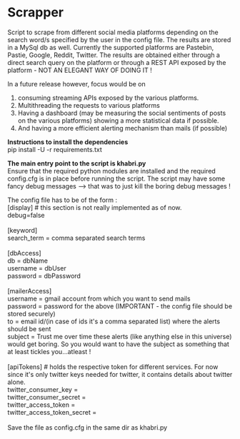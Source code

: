 # Scrapper
Script to scrape from different social media platforms depending on the search word/s specified by the user in the config file. The results are stored in a MySql db as well. Currently the supported platforms are Pastebin, Pastie, 
Google, Reddit, Twitter. The results are obtained either through a direct search query on the platform or through 
a REST API exposed by the platform - NOT AN ELEGANT WAY OF DOING IT ! 

In a future release however, focus would be on <br>
1. consuming streaming APIs exposed by the various platforms.<br>
2. Multithreading the requests to various platforms<br>
3. Having a dashboard (may be measuring the social sentiments of posts on the various platforms) showing a more 
   statistical data if possible. <br>
4. And having a more efficient alerting mechanism than mails (if possible)<br>

<b> Instructions to install the dependencies </b></br>
pip install -U -r requirements.txt

<b>The main entry point to the script is khabri.py</b><br>
Ensure that the required python modules are installed and the required config.cfg is in place before running the script. 
The script may have some fancy debug messages --> that was to just kill the boring debug messages ! 

The config file has to be of the form : <br>
[display] # this section is not really implemented as of now. <br>
debug=false<br>
<br>
[keyword]<br>
search_term = comma separated search terms<br>
<br>
[dbAccess]<br>
db = dbName<br>
username = dbUser<br>
password = dbPassword<br>
<br>
[mailerAccess]<br>
username = gmail account from which you want to send mails<br>
password = password for the above (IMPORTANT - the config file should be stored securely)<br>
to = email id/(in case of ids it's a comma separated list)  where the alerts should be sent<br>
subject = Trust me over time these alerts (like anything else in this universe) would get boring. So you would want to have the subject as something that at least tickles you...atleast !<br>
<br>
[apiTokens] # holds the respective token for different services. For now since it's only twitter keys needed for twitter, it contains details about twitter alone.<br>
twitter_consumer_key = <br>
twitter_consumer_secret = <br>
twitter_access_token = <br>
twitter_access_token_secret = <br>
<br>
Save the file as config.cfg in the same dir as khabri.py<br>
